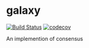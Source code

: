 # galaxy

[![Build Status](https://circleci.com/gh/DSiSc/galaxy/tree/master.svg?style=shield)](https://circleci.com/gh/DSiSc/galaxy/tree/master)
[![codecov](https://codecov.io/gh/DSiSc/galaxy/branch/master/graph/badge.svg)](https://codecov.io/gh/DSiSc/galaxy)

An implemention of consensus
